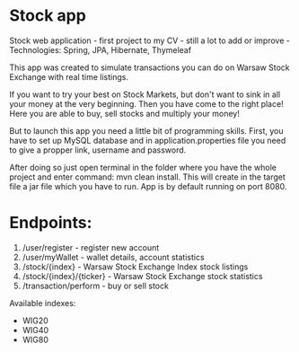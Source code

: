 # Stock app
Stock web application - first project to my CV - still a lot to add or improve - Technologies: Spring, JPA, Hibernate, Thymeleaf

This app was created to simulate transactions you can do on Warsaw Stock Exchange with real time listings.

If you want to try your best on Stock Markets, but don't want to sink in all your money at the very beginning. Then you have come to the right place!
Here you are able to buy, sell stocks and multiply your money!

But to launch this app you need a little bit of programming skills.
First, you have to set up MySQL database and in application.properties file you need to give a propper link, username and password.

After doing so just open terminal in the folder where you have the whole project and enter command: mvn clean install.
This will create in the target file a jar file which you have to run.
App is by default running on port 8080.

# Endpoints:

1. /user/register - register new account
2. /user/myWallet - wallet details, account statistics
3. /stock/{index} - Warsaw Stock Exchange Index stock listings
4. /stock/{index}/{ticker} - Warsaw Stock Exchange stock statistics
5. /transaction/perform - buy or sell stock

Available indexes:

* WIG20
* WIG40
* WIG80
